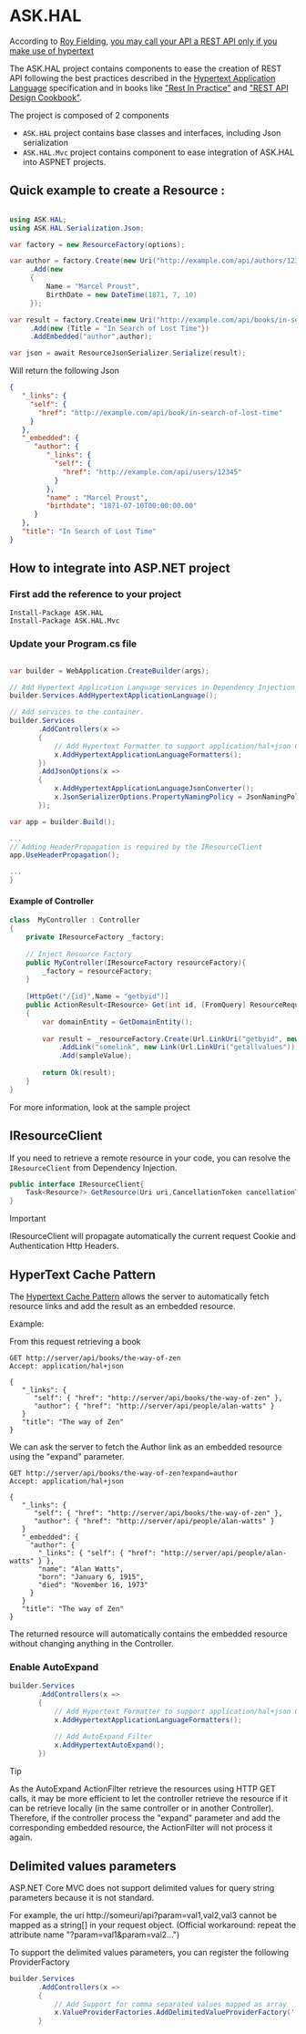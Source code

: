 # ASK.HAL

According to [Roy Fielding](https://en.wikipedia.org/wiki/Roy_Fielding), [you may call your API a REST API only if you make use of hypertext](https://roy.gbiv.com/untangled/2008/rest-apis-must-be-hypertext-driven)

The ASK.HAL project contains components to ease the creation of REST API following the best practices described in the
[Hypertext Application Language](https://datatracker.ietf.org/doc/html/draft-kelly-json-hal-11) specification and in books like ["Rest In Practice"](https://www.amazon.com/gp/product/0596805829?ie=UTF8&tag=martinfowlerc-20&linkCode=as2&camp=1789&creative=9325&creativeASIN=0596805829)
and ["REST API Design Cookbook"](https://www.amazon.com/REST-Design-Rulebook-Mark-Masse/dp/1449310508/).

The project is composed of 2 components
* ```ASK.HAL``` project contains base classes and interfaces, including Json serialization
* ```ASK.HAL.Mvc``` project contains component to ease integration of ASK.HAL into ASPNET projects.

## Quick example to create a Resource :

```csharp

using ASK.HAL;
using ASK.HAL.Serialization.Json;

var factory = new ResourceFactory(options);

var author = factory.Create(new Uri("http://example.com/api/authors/12345"))
     .Add(new
     {
         Name = "Marcel Proust",
         BirthDate = new DateTime(1871, 7, 10)
     });

var result = factory.Create(new Uri("http://example.com/api/books/in-search-of-lost-time"))
     .Add(new {Title = "In Search of Lost Time"})
     .AddEmbedded("author",author);

var json = await ResourceJsonSerializer.Serialize(result);
```
Will return the following Json
```json
{
   "_links": {
     "self": {
       "href": "http://example.com/api/book/in-search-of-lost-time"
     }
   },
   "_embedded": {
      "author": {
         "_links": {
           "self": {
             "href": "http://example.com/api/users/12345"
           }
         },
         "name" : "Marcel Proust",
         "birthdate": "1871-07-10T00:00:00.00"
      }
   },
   "title": "In Search of Lost Time"
}
```

## How to integrate into ASP.NET project


### First add the reference to your project
```
Install-Package ASK.HAL
Install-Package ASK.HAL.Mvc
```

### Update your Program.cs file

```csharp

var builder = WebApplication.CreateBuilder(args);

// Add Hypertext Application Language services in Dependency Injection
builder.Services.AddHypertextApplicationLanguage();

// Add services to the container.
builder.Services
       .AddControllers(x =>
       {
           // Add Hypertext Formatter to support application/hal+json Content type
           x.AddHypertextApplicationLanguageFormatters();
       })
       .AddJsonOptions(x =>
       {
           x.AddHypertextApplicationLanguageJsonConverter();
           x.JsonSerializerOptions.PropertyNamingPolicy = JsonNamingPolicy.CamelCase;
       });

var app = builder.Build();

...
// Adding HeaderPropagation is required by the IResourceClient
app.UseHeaderPropagation();

...
}


```

#### Example of Controller

```csharp
class  MyController : Controller
{
    private IResourceFactory _factory;
    
    // Inject Resource Factory 
    public MyController(IResourceFactory resourceFactory){
        _factory = resourceFactory;
    }
    
    [HttpGet("/{id}",Name = "getbyid")]
    public ActionResult<IResource> Get(int id, [FromQuery] ResourceRequest request)
    {
        var domainEntity = GetDomainEntity();
        
        var result = _resourceFactory.Create(Url.LinkUri("getbyid", new {id = sampleValue.Id}))
            .AddLink("somelink", new Link(Url.LinkUri("getallvalues")))
            .Add(sampleValue);
         
        return Ok(result);
    }
}
```
For more information, look at the sample project

## IResourceClient
If you need to retrieve a remote resource in your code, you can resolve the ```IResourceClient``` from Dependency Injection.
```csharp
public interface IResourceClient{
    Task<Resource?> GetResource(Uri uri,CancellationToken cancellationToken = new CancellationToken());
}
```
> [!IMPORTANT]
> IResourceClient will propagate automatically the current request Cookie and Authentication Http Headers.

## HyperText Cache Pattern

The [Hypertext Cache Pattern](https://datatracker.ietf.org/doc/html/draft-kelly-json-hal#name-hypertext-cache-pattern) allows the server to automatically fetch resource links and add the result as an embedded resource.

Example:

From this request retrieving a book
```http request
GET http://server/api/books/the-way-of-zen
Accept: application/hal+json

{
   "_links": {
      "self": { "href": "http://server/api/books/the-way-of-zen" },
      "author": { "href": "http://server/api/people/alan-watts" }
   }
   "title": "The way of Zen"
}
```
We can ask the server to fetch the Author link as an embedded resource using the "expand" parameter.
```http request
GET http://server/api/books/the-way-of-zen?expand=author
Accept: application/hal+json

{
   "_links": {
      "self": { "href": "http://server/api/books/the-way-of-zen" },
      "author": { "href": "http://server/api/people/alan-watts" }
   }
   "_embedded": {
     "author": {
       "_links": { "self": { "href": "http://server/api/people/alan-watts" } },
       "name": "Alan Watts",
       "born": "January 6, 1915",
       "died": "November 16, 1973"
     }
   }
   "title": "The way of Zen"
}
```
The returned resource will automatically contains the embedded resource without changing anything in the Controller.

### Enable AutoExpand

```csharp
builder.Services
       .AddControllers(x =>
       {
           // Add Hypertext Formatter to support application/hal+json Content type
           x.AddHypertextApplicationLanguageFormatters();
           
           // Add AutoExpand Filter
           x.AddHypertextAutoExpand();
       })
```

> [!TIP]
> As the AutoExpand ActionFilter retrieve the resources using HTTP GET calls, it may be more efficient to let the controller
> retrieve the resource if it can be retrieve locally (in the same controller or in another Controller). Therefore, if the controller process the "expand" parameter
> and add the corresponding embedded resource, the ActionFilter will not process it again.

## Delimited values parameters
ASP.NET Core MVC does not support delimited values for query string parameters because it is not standard.

For example, the uri http://someuri/api?param=val1,val2,val3 cannot be mapped as a string[] in your request object.
(Official workaround: repeat the attribute name "?param=val1&param=val2...")

To support the delimited values parameters, you can register the following ProviderFactory

```csharp
builder.Services
       .AddControllers(x =>
       {
           // Add Support for comma separated values mapped as array 
           x.ValueProviderFactories.AddDelimitedValueProviderFactory(',');
       }
```
